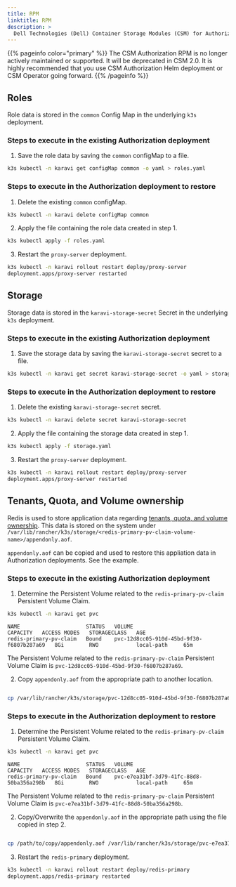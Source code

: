 ```yaml
---
title: RPM
linktitle: RPM 
description: >
  Dell Technologies (Dell) Container Storage Modules (CSM) for Authorization RPM backup and restore
---
```


{{% pageinfo color="primary" %}}
The CSM Authorization RPM is no longer actively maintained or supported. It will be deprecated in CSM 2.0. It is highly recommended that you use CSM Authorization Helm deployment or CSM Operator going forward.
{{% /pageinfo %}}

## Roles

Role data is stored in the `common` Config Map in the underlying `k3s` deployment.

### Steps to execute in the existing Authorization deployment

1. Save the role data by saving the `common` configMap to a file.

```bash
k3s kubectl -n karavi get configMap common -o yaml > roles.yaml
```

### Steps to execute in the Authorization deployment to restore

1. Delete the existing `common` configMap.

```bash
k3s kubectl -n karavi delete configMap common
```

2. Apply the file containing the role data created in step 1.

```bash
k3s kubectl apply -f roles.yaml
```

3. Restart the `proxy-server` deployment.

```bash
k3s kubectl -n karavi rollout restart deploy/proxy-server
deployment.apps/proxy-server restarted
```

## Storage

Storage data is stored in the `karavi-storage-secret` Secret in the underlying `k3s` deployment.

### Steps to execute in the existing Authorization deployment

1. Save the storage data by saving the `karavi-storage-secret` secret to a file.

```bash
k3s kubectl -n karavi get secret karavi-storage-secret -o yaml > storage.yaml
```

### Steps to execute in the Authorization deployment to restore

1. Delete the existing `karavi-storage-secret` secret.

```bash
k3s kubectl -n karavi delete secret karavi-storage-secret
```

2. Apply the file containing the storage data created in step 1.

```bash
k3s kubectl apply -f storage.yaml
```

3. Restart the `proxy-server` deployment.

```bash
k3s kubectl -n karavi rollout restart deploy/proxy-server
deployment.apps/proxy-server restarted
```

## Tenants, Quota, and Volume ownership

Redis is used to store application data regarding [tenants, quota, and volume ownership](../../design#quota--volume-ownership). This data is stored on the system under `/var/lib/rancher/k3s/storage/<redis-primary-pv-claim-volume-name>/appendonly.aof`. 

`appendonly.aof` can be copied and used to restore this appliation data in Authorization deployments. See the example.

### Steps to execute in the existing Authorization deployment

1. Determine the Persistent Volume related to the `redis-primary-pv-claim` Persistent Volume Claim.

```bash
k3s kubectl -n karavi get pvc
```
```
NAME                     STATUS   VOLUME                                     CAPACITY   ACCESS MODES   STORAGECLASS   AGE
redis-primary-pv-claim   Bound    pvc-12d8cc05-910d-45bd-9f30-f6807b287a69   8Gi        RWO            local-path     65m
```

The Persistent Volume related to the `redis-primary-pv-claim` Persistent Volume Claim is `pvc-12d8cc05-910d-45bd-9f30-f6807b287a69`.

2. Copy `appendonly.aof` from the appropriate path to another location.

```bash

cp /var/lib/rancher/k3s/storage/pvc-12d8cc05-910d-45bd-9f30-f6807b287a69/appendonly.aof /path/to/copy/appendonly.aof
```

### Steps to execute in the Authorization deployment to restore

1. Determine the Persistent Volume related to the `redis-primary-pv-claim` Persistent Volume Claim.

```bash
k3s kubectl -n karavi get pvc
```
```
NAME                     STATUS   VOLUME                                     CAPACITY   ACCESS MODES   STORAGECLASS   AGE
redis-primary-pv-claim   Bound    pvc-e7ea31bf-3d79-41fc-88d8-50ba356a298b   8Gi        RWO            local-path     65m
```

The Persistent Volume related to the `redis-primary-pv-claim` Persistent Volume Claim is `pvc-e7ea31bf-3d79-41fc-88d8-50ba356a298b`.

2. Copy/Overwrite the `appendonly.aof` in the appropriate path using the file copied in step 2.

```bash

cp /path/to/copy/appendonly.aof /var/lib/rancher/k3s/storage/pvc-e7ea31bf-3d79-41fc-88d8-50ba356a298b/appendonly.aof
```

3. Restart the `redis-primary` deployment.

```bash
k3s kubectl -n karavi rollout restart deploy/redis-primary
deployment.apps/redis-primary restarted
```

